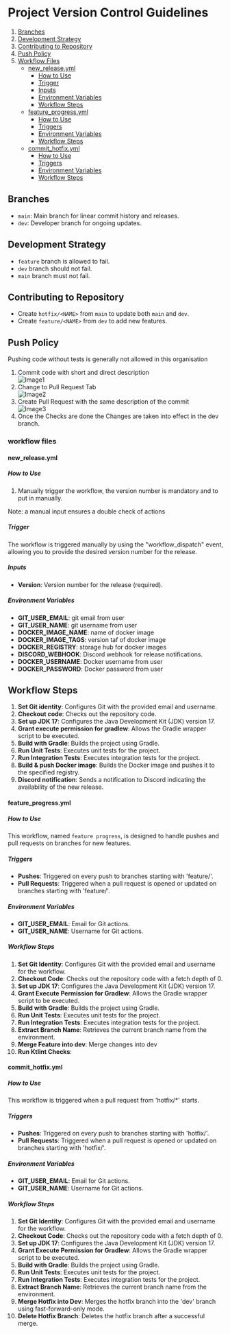 # Project Version Control Guidelines

1. [Branches](#branches)
2. [Development Strategy](#development-strategy)
3. [Contributing to Repository](#contributing-to-repository)
4. [Push Policy](#push-policy)
5. [Workflow Files](#workflow-files)
   - [new_release.yml](#new_releaseyml)
      - [How to Use](#how-to-use)
      - [Trigger](#trigger)
      - [Inputs](#inputs)
      - [Environment Variables](#environment-variables)
      - [Workflow Steps](#workflow-steps)
   - [feature_progress.yml](#feature_progressyml)
      - [How to Use](#how-to-use-1)
      - [Triggers](#triggers)
      - [Environment Variables](#environment-variables-1)
      - [Workflow Steps](#workflow-steps-1)
   - [commit_hotfix.yml](#commit_hotfixyml)
      - [How to Use](#how-to-use-2)
      - [Triggers](#triggers-1)
      - [Environment Variables](#environment-variables-2)
      - [Workflow Steps](#workflow-steps-2)

## Branches

- `main`: Main branch for linear commit history and releases.
- `dev`: Developer branch for ongoing updates.

## Development Strategy

- `feature` branch is allowed to fail.
- `dev` branch should not fail.
- `main` branch must not fail.

## Contributing to Repository

- Create `hotfix/<NAME>` from `main` to update both `main` and `dev`.
- Create `feature/<NAME>` from `dev` to add new features.

## Push Policy

Pushing code without tests is generally not allowed in this organisation

1. Commit code with short and direct description \
   ![Image1](imageResources/image1.png)
2. Change to Pull Request Tab\
   ![Image2](imageResources/image2.png)
3. Create Pull Request with the same description of the commit \
   ![Image3](imageResources/image3.png)
4. Once the Checks are done the Changes are taken into effect in the dev branch.

### workflow files

#### new_release.yml

##### How to Use

1. Manually trigger the workflow, the version number is mandatory and to put in manually.

Note: a manual input ensures a double check of actions

##### Trigger

The workflow is triggered manually by using the "workflow_dispatch" event, allowing you to provide the desired version number for the release.

##### Inputs

- **Version**: Version number for the release (required).

##### Environment Variables

- **GIT_USER_EMAIL**: git email from user
- **GIT_USER_NAME**: git username from user
- **DOCKER_IMAGE_NAME**: name of docker image
- **DOCKER_IMAGE_TAGS**: version taf of docker image
- **DOCKER_REGISTRY**: storage hub for docker images
- **DISCORD_WEBHOOK**: Discord webhook for release notifications.
- **DOCKER_USERNAME**: Docker username from user
- **DOCKER_PASSWORD**: Docker password from user

## Workflow Steps

1. **Set Git identity**: Configures Git with the provided email and username.
2. **Checkout code**: Checks out the repository code.
3. **Set up JDK 17**: Configures the Java Development Kit (JDK) version 17.
4. **Grant execute permission for gradlew**: Allows the Gradle wrapper script to be executed.
5. **Build with Gradle**: Builds the project using Gradle.
6. **Run Unit Tests**: Executes unit tests for the project.
7. **Run Integration Tests**: Executes integration tests for the project.
8. **Build & push Docker image**: Builds the Docker image and pushes it to the specified registry.
9. **Discord notification**: Sends a notification to Discord indicating the availability of the new release.

#### feature_progress.yml

##### How to Use

This workflow, named `feature progress`, is designed to handle pushes and pull requests on branches for new features.

##### Triggers

- **Pushes**: Triggered on every push to branches starting with 'feature/'.
- **Pull Requests**: Triggered when a pull request is opened or updated on branches starting with 'feature/'.

##### Environment Variables

- **GIT_USER_EMAIL**: Email for Git actions.
- **GIT_USER_NAME**: Username for Git actions.

##### Workflow Steps

1. **Set Git Identity**: Configures Git with the provided email and username for the workflow.
2. **Checkout Code**: Checks out the repository code with a fetch depth of 0.
3. **Set up JDK 17**: Configures the Java Development Kit (JDK) version 17.
4. **Grant Execute Permission for Gradlew**: Allows the Gradle wrapper script to be executed.
5. **Build with Gradle**: Builds the project using Gradle.
6. **Run Unit Tests**: Executes unit tests for the project.
7. **Run Integration Tests**: Executes integration tests for the project.
8. **Extract Branch Name**: Retrieves the current branch name from the environment.
9. **Merge Feature into dev**: Merge changes into dev
10. **Run Ktlint Checks**:

#### commit_hotfix.yml

##### How to Use

This workflow is triggered when a pull request from 'hotfix/*' starts.

##### Triggers

- **Pushes**: Triggered on every push to branches starting with 'hotfix/'.
- **Pull Requests**: Triggered when a pull request is opened or updated on branches starting with 'hotfix/'.

##### Environment Variables

- **GIT_USER_EMAIL**: Email for Git actions.
- **GIT_USER_NAME**: Username for Git actions.

##### Workflow Steps

1. **Set Git Identity**: Configures Git with the provided email and username for the workflow.
2. **Checkout Code**: Checks out the repository code with a fetch depth of 0.
3. **Set up JDK 17**: Configures the Java Development Kit (JDK) version 17.
4. **Grant Execute Permission for Gradlew**: Allows the Gradle wrapper script to be executed.
5. **Build with Gradle**: Builds the project using Gradle.
6. **Run Unit Tests**: Executes unit tests for the project.
7. **Run Integration Tests**: Executes integration tests for the project.
8. **Extract Branch Name**: Retrieves the current branch name from the environment.
9. **Merge Hotfix into Dev**: Merges the hotfix branch into the 'dev' branch using fast-forward-only mode.
10. **Delete Hotfix Branch**: Deletes the hotfix branch after a successful merge.
